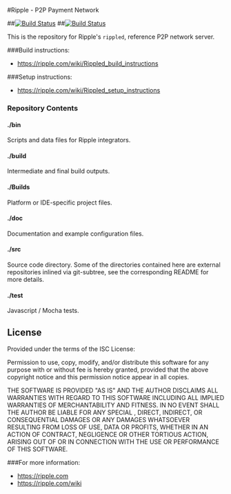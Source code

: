 #Ripple - P2P Payment Network

##[![Build Status](https://travis-ci.org/ripple/rippled.png?branch=develop)](https://travis-ci.org/ripple/rippled)
##[![Build Status](https://ci.ripple.com/jenkins/buildStatus/icon?job=rippled)](https://ci.ripple.com/jenkins/job/rippled/)

This is the repository for Ripple's `rippled`, reference P2P network server.

###Build instructions:
* https://ripple.com/wiki/Rippled_build_instructions

###Setup instructions:
* https://ripple.com/wiki/Rippled_setup_instructions

### Repository Contents

#### ./bin
Scripts and data files for Ripple integrators.

#### ./build
Intermediate and final build outputs.

#### ./Builds
Platform or IDE-specific project files.

#### ./doc
Documentation and example configuration files.

#### ./src
Source code directory. Some of the directories contained here are
external repositories inlined via git-subtree, see the corresponding
README for more details.

#### ./test
Javascript / Mocha tests.

## License

Provided under the terms of the ISC License:

Permission to use, copy, modify, and/or distribute this software for any
purpose  with  or without fee is hereby granted, provided that the above
copyright notice and this permission notice appear in all copies.

THE  SOFTWARE IS PROVIDED "AS IS" AND THE AUTHOR DISCLAIMS ALL WARRANTIES
WITH  REGARD  TO  THIS  SOFTWARE  INCLUDING  ALL  IMPLIED  WARRANTIES  OF
MERCHANTABILITY  AND  FITNESS. IN NO EVENT SHALL THE AUTHOR BE LIABLE FOR
ANY  SPECIAL ,  DIRECT, INDIRECT, OR CONSEQUENTIAL DAMAGES OR ANY DAMAGES
WHATSOEVER  RESULTING  FROM  LOSS  OF USE, DATA OR PROFITS, WHETHER IN AN
ACTION  OF  CONTRACT, NEGLIGENCE OR OTHER TORTIOUS ACTION, ARISING OUT OF
OR IN CONNECTION WITH THE USE OR PERFORMANCE OF THIS SOFTWARE.

###For more information:
* https://ripple.com
* https://ripple.com/wiki
